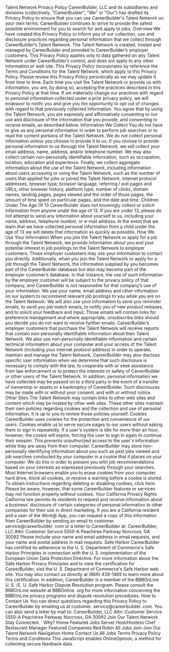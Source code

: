 Talent Network Privacy Policy CareerBuilder, LLC and its subsidiaries and divisions (collectively, "CareerBuilder", "We" or "Our") has drafted its Privacy Policy to ensure that you can use CareerBuilder's Talent Network on your own terms. CareerBuilder continues to strive to provide the safest possible environment for you to search for and apply to jobs. Overview We have created this Privacy Policy to inform you of our collection, use and disclosure practices regarding personal information that we collect through CareerBuilder’s Talent Network. The Talent Network is created, hosted and managed by CareerBuilder and provided to CareerBuilder’s employer customers. This Privacy Policy applies only to data gathered on any Talent Network under CareerBuilder’s control, and does not apply to any other information or web site. This Privacy Policy incorporates by reference the Terms and Conditions for the Talent Network, which apply to this Privacy Policy. Please review this Privacy Policy periodically as we may update it from time to time. Each time you visit the Talent Network or provide us with information, you are, by doing so, accepting the practices described in this Privacy Policy at that time. If we materially change our practices with regard to personal information collected under a prior privacy policy, we will endeavor to notify you and give you the opportunity to opt out of changes with regard to that previously collected information. You agree that by using the Talent Network, you are expressly and affirmatively consenting to our use and disclosure of the information that you provide, and consenting to receive emails, as described below. Information We Collect You do not have to give us any personal information in order to perform job searches or to read the content portions of the Talent Network. We do not collect personal information unless you choose to provide it to us. If you choose to provide personal information to us through the Talent Network, we will collect your email address, name, address, and/or telephone number. We may also collect certain non-personally identifiable information, such as occupation, location, education and experience. Finally, we collect aggregate information about the use of the Talent Network, including information about users accessing or using the Talent Network, such as the number of users that applied for jobs or joined the Talent Network, internet protocol addresses, browser type, browser language, referring / exit pages and URLs, other browser history, platform type, number of clicks, domain names, landing pages, pages viewed and the order of those pages, the amount of time spent on particular pages, and the date and time. Children Under The Age Of 13 CareerBuilder does not knowingly collect or solicit information from anyone under the age of 13. If you are under 13, please do not attempt to send any information about yourself to us, including your name, address, telephone number, or e-mail address. In the event that we learn that we have collected personal information from a child under the age of 13 we will delete that information as quickly as possible. How We Use Your Information When you join the Talent Network or apply for a job through the Talent Network, we provide information about you and your potential interest in job postings on the Talent Network to employer customers. Those employer customers may use your information to contact you directly. Additionally, when you join the Talent Network or apply for a job through the Talent Network, the information supplied by you becomes part of the CareerBuilder database but also may become part of the employer customer’s database. In that instance, the use of such information by the employer customer will be subject to the privacy policy of that company, and CareerBuilder is not responsible for that company’s use of your information. We use your name, email address and other information on our system to recommend relevant job postings to you while you are on the Talent Network. We will also use your information to send you reminder emails, to send you job match emails, to notify you of new product releases, and to solicit your feedback and input. Those emails will contain links for preference management and where appropriate, unsubscribe links should you decide you do not want to receive further emails. CareerBuilder’s employer customers that purchase the Talent Network will receive reports that contain non-personally identifiable information about their Talent Network. We also use non-personally identifiable information and certain technical information about your computer and your access of the Talent Network (including your internet protocol address) in order to operate, maintain and manage the Talent Network. CareerBuilder may also disclose specific user information when we determine that such disclosure is necessary to comply with the law, to cooperate with or seek assistance from law enforcement or to protect the interests or safety of CareerBuilder or other users of the Talent Network. In addition, personal information we have collected may be passed on to a third party in the event of a transfer of ownership or assets or a bankruptcy of CareerBuilder. Such disclosures may be made with or without your consent, and with or without notice. Other Sites The Talent Network may contain links to other web sites and content which may be hosted by other web sites. These other sites maintain their own policies regarding cookies and the collection and use of personal information. It is up to you to review those policies yourself. Cookies CareerBuilder uses cookies for the protection and convenience of our users. Cookies enable us to serve secure pages to our users without asking them to sign in repeatedly. If a user's system is idle for more than an hour, however, the cookie will expire, forcing the user to sign in again to continue their session. This prevents unauthorized access to the user's information while they are away from their computer. CareerBuilder may store non-personally identifying information about you such as past jobs viewed and job searches conducted by your computer in a cookie that it places on your computer. We do this in order to present you with job recommendations based on your interests as expressed previously through your searches. Most Internet browsers enable you to erase cookies from your computer hard drive, block all cookies, or receive a warning before a cookie is stored. To obtain instructions regarding deleting or disabling cookies, click here. Please be aware, however, that some CareerBuilder features or services may not function properly without cookies. Your California Privacy Rights California law permits its residents to request and receive information about a business’ disclosure of certain categories of personal information to other companies for their use in direct marketing. If you are a California resident and a user of the Work@ App, you can request a copy of this information from CareerBuilder by sending an email to customer. service@careerbuilder. com or a letter to CareerBuilder at: CareerBuilder, LLC Attn: Customer Service 5550-A Peachtree Parkway Norcross, GA 30092 Please include your name and email address in email requests, and your name and postal address in mail requests. Safe Harbor CareerBuilder has certified its adherence to the U. S. Department of Commerce's Safe Harbor Principles in connection with the U. S. implementation of the European Union Data Protection Directive. For more information about the Safe Harbor Privacy Principles and to view the certification for CareerBuilder, visit the U. S. Department of Commerce's Safe Harbor web site. You may also contact us directly at (866) 438-1485 to learn more about this certification. In addition, CareerBuilder is a member of the BBBOnLine U. S. /E. U. Safe Harbor Dispute Resolution program. Please consult the BBBOnLine website at BBBOnline. org for more information concerning the BBBOnLine privacy programs and dispute resolution procedures. How to Contact Us You can direct questions regarding this Privacy Policy to CareerBuilder by emailing us at customer. service@careerbuilder. com. You can also send a letter by mail to: CareerBuilder, LLC Attn: Customer Service 5550-A Peachtree Parkway Norcross, GA 30092 Join Our Talent Network Stay Connected.   Why? Home Featured Jobs Server Host/Hostess Chef Restaurant Manager Featured Companies Red Robin All Jobs Join Join Our Talent Network Navigation Home Contact Us All Jobs Terms Privacy Policy Terms and Conditions This JavaScript enables OnlineOpinion, a method for collecting secure feedback data.